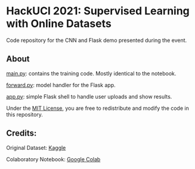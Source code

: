 # HackUCI 2021: Supervised Learning with Online Datasets

Code repository for the CNN and Flask demo presented during the event.

## About

[main.py](main.py): contains the training code. Mostly identical to the notebook.

[forward.py](forward.py): model handler for the Flask app.

[app.py](app.py): simple Flask shell to handle user uploads and show results.

Under the [MIT License](LICENSE), you are free to redistribute and modify the code in this repository.

## Credits:

Original Dataset: [Kaggle](https://www.kaggle.com/moltean/fruits)

Colaboratory Notebook: [Google Colab](https://colab.research.google.com/drive/1pdgBJMgEBYUIzdXaRhibQkXfzMvmsrBw)